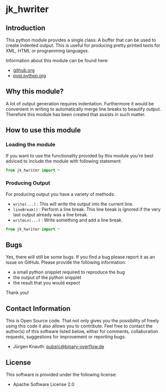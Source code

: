 jk_hwriter
==========

Introduction
------------

This python module provides a single class: A buffer that can be used to create indented output. This is useful for producing pretty printed texts for XML, HTML or programming languages.

Information about this module can be found here:

* [github.org](https://github.com/jkpubsrc/python-module-jk-hwriter)
* [pypi.python.org](https://pypi.python.org/pypi/jk_hwriter)

Why this module?
----------------

A lot of output generation requires indentation. Furthermore it would be convenient in writing to automatically merge line breaks to beautify output. Therefore this module has been created
that assists in such matter.

How to use this module
----------------------

### Loading the module

If you want to use the functionality provided by this module you're best adviced to include the module with following statement:

```python
from jk_hwriter import *
```

### Producing Output

For producing output you have a variety of methods:

* `write(...)` : This will write the output into the current line.
* `lineBreak()` : Perform a line break. This line break is ignored if the very last output already was a line break.
* `writeLn(...)` : Write something and add a line break.

```python
from jk_hwriter import *
```



Bugs
----

Yes, there will still be some bugs. If you find a bug please report it as an issue on GitHub. Please provide the following information:

* a small python snipplet required to reproduce the bug
* the output of the python snipplet
* the result that you would expect

Thank you!

Contact Information
-------------------

This is Open Source code. That not only gives you the possibility of freely using this code it also
allows you to contribute. Feel free to contact the author(s) of this software listed below, either
for comments, collaboration requests, suggestions for improvement or reporting bugs:

* Jürgen Knauth: pubsrc@binary-overflow.de

License
-------

This software is provided under the following license:

* Apache Software License 2.0



